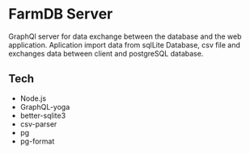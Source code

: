 # FarmDB Server
GraphQl server for data exchange between the database and the web application.
Aplication import data from sqlLite Database, csv file and exchanges data between client and postgreSQL database.

## Tech
- Node.js
- GraphQL-yoga
- better-sqlite3
- csv-parser
- pg
- pg-format